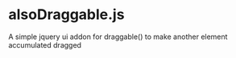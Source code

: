# alsoDraggable.js
A simple jquery ui addon for draggable() to make another element accumulated dragged
